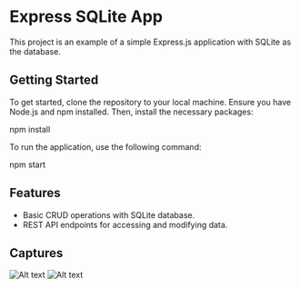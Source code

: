# Express SQLite App

This project is an example of a simple Express.js application with SQLite as the database.

## Getting Started

To get started, clone the repository to your local machine. Ensure you have Node.js and npm installed. Then, install the necessary packages:

npm install


To run the application, use the following command:

npm start


## Features

- Basic CRUD operations with SQLite database.
- REST API endpoints for accessing and modifying data.

## Captures
![Alt text](https://imgur.com/IPIcG1s)
![Alt text](https://imgur.com/uOgcX0t)


